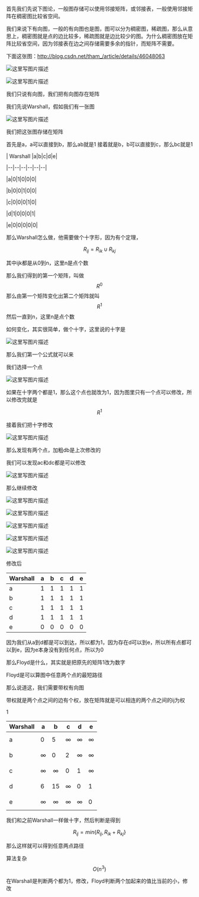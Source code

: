 首先我们先说下图论，一般图存储可以使用邻接矩阵，或邻接表，一般使用邻接矩阵在稠密图比较省空间。

我们来说下有向图，一般的有向图也是图，图可以分为稠密图，稀疏图，那么从意思上，稠密图就是点的边比较多，稀疏图就是边比较少的图。为什么稠密图放在矩阵比较省空间，因为邻接表在边之间存储需要多余的指针，而矩阵不需要。

下面这张图：http://blog.csdn.net/tham_/article/details/46048063

![这里写图片描述](http://images.cnitblog.com/i/552798/201404/301440099397248.jpg)

![这里写图片描述](http://images.cnitblog.com/i/552798/201404/301440568453610.jpg)

我们只说有向图，我们把有向图存在矩阵

我们先说Warshall，假如我们有一张图

![这里写图片描述](http://img.blog.csdn.net/20160615163653650)

我们把这张图存储在矩阵

首先是a，a可以直接到b，那么ab就是1
接着就是b，b可以直接到c，那么bc就是1

| Warshall |a|b|c|d|e|

|--|--|--|--|--|--|

|a|0|1|0|0|0|

|b|0|0|1|0|0|

|c|0|0|0|1|0|

|d|1|0|0|0|1|

|e|0|0|0|0|0|

那么Warshall怎么做，他需要做个十字形，因为有个定理，

$$ R_{ij} = R_{ik} \cup R_{kj}   $$

其中ijk都是从0到n，这里n是点个数

那么我们得到的第一个矩阵，叫做$$ R^0 $$
那么由第一个矩阵变化出第二个矩阵就叫$$ R^1 $$
然后一直到n，这里n是点个数

如何变化，其实很简单，做个十字，这里说的十字是

![这里写图片描述](http://img.blog.csdn.net/20160615163704212)

那么我们第一个公式就可以来

我们选择一个点

![这里写图片描述](http://img.blog.csdn.net/20160615163712765)

如果在十字两个都是1，那么这个点也就改为1，因为图里只有一个点可以修改，所以修改完就是

$$R^1$$

接着我们把十字修改

![这里写图片描述](http://img.blog.csdn.net/20160615163737572)

那么发现有两个点，加粗db是上次修改的

我们可以发现ac和dc都是可以修改

![这里写图片描述](http://img.blog.csdn.net/20160615163750322)

那么继续修改

![这里写图片描述](http://img.blog.csdn.net/20160615163802072)

![这里写图片描述](http://img.blog.csdn.net/20160615163808603)

![这里写图片描述](http://img.blog.csdn.net/20160615163817032)

![这里写图片描述](http://img.blog.csdn.net/20160615163826869)

![这里写图片描述](http://img.blog.csdn.net/20160615163833782)

修改后

| Warshall |a|b|c|d|e|
|--|--|--|--|--|--|
|a|1|1|1|1|1|
|b|1|1|1|1|1|
|c|1|1|1|1|1|
|d|1|1|1|1|1|
|e|0|0|0|0|0|

因为我们从a到d都是可以到达，所以都为1，因为存在d可以到e，所以所有点都可以到e，因为e本身没有到任何点，所以为0

那么Floyd是什么，其实就是把原先的矩阵1改为数字

Floyd是可以算图中任意两个点的最短路径

那么说道这，我们需要带权有向图

带权就是两个点之间的边有个权，放在矩阵就是可以相连的两个点之间的ij为权

1

| Warshall |a|b|c|d|e|
|--|--|--|--|--|--|
|a|0|5|$$\infty$$|$$\infty$$|$$\infty$$|
|b|$$\infty$$|0|2|$$\infty$$|$$\infty$$|
|c|$$\infty$$|$$\infty$$|0|1|$$\infty$$|
|d|6|15|$$\infty$$|0|1|
|e|$$\infty$$|$$\infty$$|$$\infty$$|$$\infty$$|0|

我们和之前Warshall一样做十字，然后判断是得到

$$R_{ij}=min\{R_{ij},R_{ik}+R_{kj}\}$$

那么这样就可以得到任意两点路径

算法复杂$$O(n^3)$$

在Warshall是判断两个都为1，修改，Floyd判断两个加起来的值比当前的小，修改

